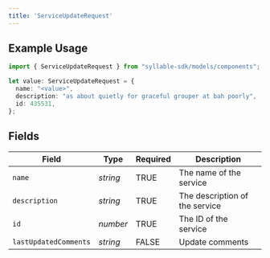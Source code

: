 ```yaml
---
title: 'ServiceUpdateRequest'
---
```


## Example Usage

```typescript
import { ServiceUpdateRequest } from "syllable-sdk/models/components";

let value: ServiceUpdateRequest = {
  name: "<value>",
  description: "as about quietly for graceful grouper at bah poorly",
  id: 435531,
};
```

## Fields

| Field                          | Type                           | Required                       | Description                    |
| ------------------------------ | ------------------------------ | ------------------------------ | ------------------------------ |
| `name`                         | *string*                       | TRUE             | The name of the service        |
| `description`                  | *string*                       | TRUE             | The description of the service |
| `id`                           | *number*                       | TRUE             | The ID of the service          |
| `lastUpdatedComments`          | *string*                       | FALSE             | Update comments                |